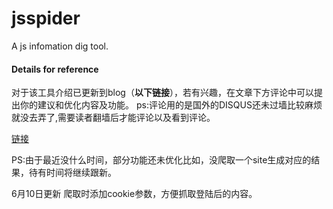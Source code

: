 # jsspider
A js infomation  dig tool.

#### Details for reference 
对于该工具介绍已更新到blog（**以下链接**），若有兴趣，在文章下方评论中可以提出你的建议和优化内容及功能。
ps:评论用的是国外的DISQUS还未过墙比较麻烦就没去弄了,需要读者翻墙后才能评论以及看到评论。

[链接](http://qclover.cn/2019/05/14/%E8%B0%88js%E9%9D%99%E6%80%81%E6%96%87%E4%BB%B6%E5%9C%A8%E6%BC%8F%E6%B4%9E%E6%8C%96%E6%8E%98%E4%B8%AD%E7%9A%84%E5%88%A9%E7%94%A8.html)

PS:由于最近没什么时间，部分功能还未优化比如，没爬取一个site生成对应的结果，待有时间将继续跟新。

6月10日更新
爬取时添加cookie参数，方便抓取登陆后的内容。

